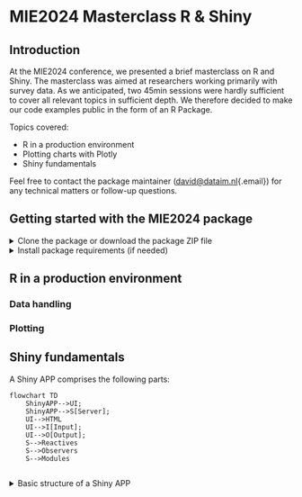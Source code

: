 # MIE2024 Masterclass R & Shiny

## Introduction

At the MIE2024 conference, we presented a brief masterclass on R and Shiny. The masterclass was aimed at researchers working primarily with survey data. As we anticipated, two 45min sessions were hardly sufficient to cover all relevant topics in sufficient depth. We therefore decided to make our code examples public in the form of an R Package.

Topics covered: 

<ul>
<li>R in a production environment</li>
<li>Plotting charts with Plotly</li>
<li>Shiny fundamentals</li> 
</ul>

Feel free to contact the package maintainer ([david\@dataim.nl](mailto:david@dataim.nl){.email}) for any technical matters or follow-up questions.

## Getting started with the MIE2024 package

<details>

<summary>Clone the package or download the package ZIP file</summary>

Traditional git clone:

```         
git clone https://github.com/DataIMLabs/MIE2024/
```

Github clone via GitHub's command line interface (CLI):

```         
gh repo clone DataIMLabs/MIE2024
```

Zip download: [<https://github.com/DataIMLabs/MIE2024/archive/refs/heads/main.zip>]

</summary>

</details>

<details>

<summary>Install package requirements (if needed)</summary>

Most likely, the following packages are already installed. 
If not, run the code below to install the required dependencies

``` r
install.packages("plotly")
install.packages("shiny")
install.packages("data.table")
install.packages("magrittr")
install.packages("ggplot2")
install.packages("devtools")
install.packages("purrr")
install.packages("rlang")
```

</details>


## R in a production environment

### Data handling 

### Plotting


## Shiny fundamentals
A Shiny APP comprises the following parts: 

```mermaid
flowchart TD
    ShinyAPP-->UI;
    ShinyAPP-->S[Server];  
    UI-->HTML
    UI-->I[Input];
    UI-->O[Output];
    S-->Reactives
    S-->Observers
    S-->Modules
    
```

<details>

<summary>Basic structure of a Shiny APP</summary>


``` R
library(shiny)

ui <- fluidPage(
    textOutput(outputId = "text")
)

server <- function(input, output, session) {
    
    output$text <- renderText({
        "Hallo MIE2024"
    })
}

shinyApp(ui, server) 
```

</details>
 
 
 
